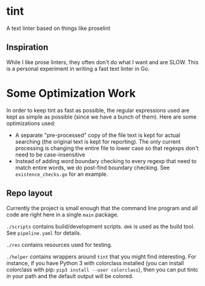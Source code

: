 # tint

A text linter based on things like proselint

## Inspiration

While I like prose linters, they often don't do what I want and are SLOW.
This is a personal experiment in writing a fast text linter in Go.

# Some Optimization Work

In order to keep tint as fast as possible, the regular expressions used are
kept as simple as possible (since we have a bunch of them). Here are some
optimizations used:

* A separate "pre-processed" copy of the file text is kept for actual
  searching (the original text is kept for reporting). The only current
  processing is changing the entire file to lower case so that regexps
  don't need to be case-insensitive
* Instead of adding word boundary checking to every regexp that need to
  match entire words, we do post-find boundary checking. See
  `existence_checks.go` for an example.

## Repo layout

Currently the project is small enough that the command line program and all
code are right here in a single `main` package.

`./scripts` contains build/development scripts. `dmk` is used as the build
tool. See `pipeline.yaml` for details.

`./res` contains resources used for testing.

`./helper` contains wrappers around `tint` that you might find interesting.
For instance, if you have Python 3 with colorclass installed (you can install
colorclass with pip: `pip3 install --user colorclass`), then you can put tintc
in your path and the default output will be colored.
